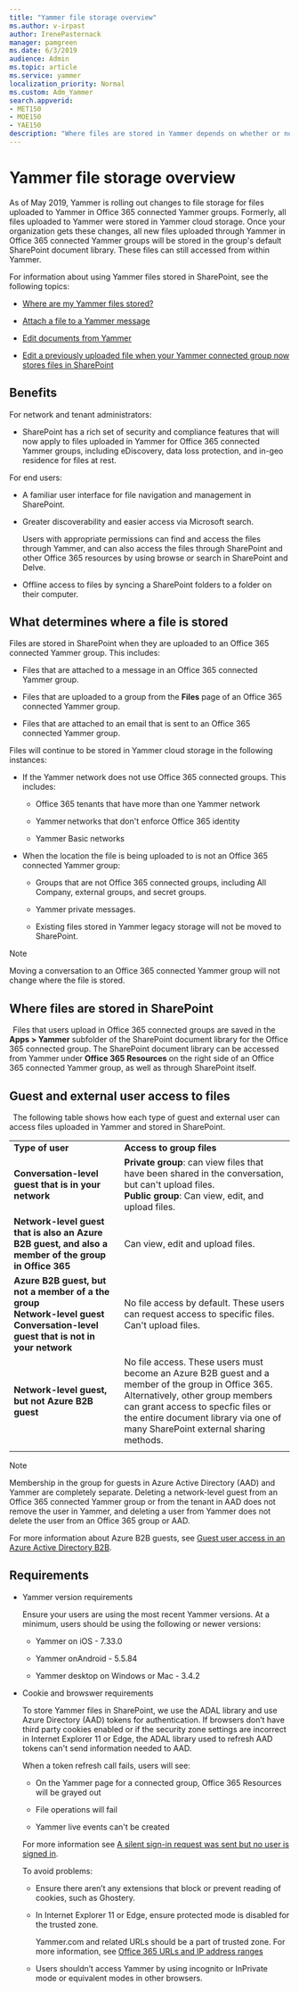 ```yaml
---
title: "Yammer file storage overview"
ms.author: v-irpast
author: IrenePasternack
manager: pamgreen
ms.date: 6/3/2019
audience: Admin
ms.topic: article
ms.service: yammer
localization_priority: Normal
ms.custom: Adm_Yammer
search.appverid:
- MET150
- MOE150
- YAE150
description: "Where files are stored in Yammer depends on whether or not the network is using Office 365 connected groups."
---
```


# Yammer file storage overview

As of May 2019, Yammer is rolling out changes to file storage for files uploaded to Yammer in Office 365 connected Yammer groups. Formerly, all files uploaded to Yammer were stored in Yammer cloud storage. Once your organization gets these changes, all new files uploaded through Yammer in Office 365 connected Yammer groups will be stored in the group's default SharePoint document library. These files can still accessed from within Yammer. 

For information about using Yammer files stored in SharePoint, see the following topics: 

- [Where are my Yammer files stored?](https://support.office.com/article/how-do-i-tell-where-my-yammer-files-are-being-stored-fadfdefa-e00d-40b6-94cb-a9ddb171a443)

- [Attach a file to a Yammer message](https://support.office.com/article/attach-a-file-or-image-to-a-yammer-message-f576d4d1-ad66-4ce4-9c43-46cf75978dbf)

- [Edit documents from Yammer](https://support.office.com/article/edit-documents-from-yammer-913dbeab-7efd-4789-8f4d-a666fe315d85)

- [Edit a previously uploaded file when your Yammer connected group now stores files in SharePoint](https://support.office.com/article/edit-a-previously-uploaded-file-when-your-yammer-connected-group-now-stores-files-in-sharepoint-4b2cfde2-871e-4f0d-9936-db5a57ef5f87)

## Benefits

For network and tenant administrators:

- SharePoint has a rich set of security and compliance features that will now apply to files uploaded in Yammer for Office 365 connected Yammer groups, including eDiscovery, data loss protection, and in-geo residence for files at rest.  

For end users: 
  
- A familiar user interface for file navigation and management in SharePoint. 
  
- Greater discoverability and easier access via Microsoft search. 

    Users with appropriate permissions can find and access the files through Yammer, and can also access the files through SharePoint and other Office 365 resources by using browse or search in SharePoint and Delve.  
     
- Offline access to files by syncing a SharePoint folders to a folder on their computer.  

## What determines where a file is stored    
 
Files are stored in SharePoint when they are uploaded to an Office 365 connected Yammer group. This includes:  
  
- Files that are attached to a message in an Office 365 connected Yammer group.  

- Files that are uploaded to a group from the **Files** page of an Office 365 connected Yammer group. 
 
- Files that are attached to an email that is sent to an Office 365 connected Yammer group.   
  
Files will continue to be stored in Yammer cloud storage in the following instances:   
 
- If the Yammer network does not use Office 365 connected groups. This includes:
 
  - Office 365 tenants that have more than one Yammer network  
  
  - Yammer networks that don't enforce Office 365 identity  

  - Yammer Basic networks  
 
- When the location the file is being uploaded to is not an Office 365 connected Yammer group: 

    - Groups that are not Office 365 connected groups, including All Company, external groups, and secret groups.   
  
    - Yammer private messages.  
  
    - Existing files stored in Yammer legacy storage will not be moved to SharePoint.  

 > [!NOTE]
 > Moving a conversation to an Office 365 connected Yammer group will not change where the file is stored. 
  
## Where files are stored in SharePoint
 
Files that users upload in Office 365 connected groups are saved in the **Apps > Yammer** subfolder of the SharePoint document library for the Office 365 connected group. The SharePoint document library can be accessed from Yammer under **Office 365 Resources** on the right side of an Office 365 connected Yammer group, as well as through SharePoint itself.   
  
## Guest and external user access to files
  
The following table shows how each type of guest and external user can access files uploaded in Yammer and stored in SharePoint.

|||
|----------|----------|
|**Type of user**|**Access to group files**|
|**Conversation-level guest that is in your network**|**Private group**: can view files that have been shared in the conversation, but can't upload files.<br>**Public group**: Can view, edit, and upload files.|
|**Network-level guest that is also an Azure B2B guest, and also a member of the group in Office 365**|Can view, edit and upload files.|
|**Azure B2B guest, but not a member of a the group<br/>Network-level guest<br/>Conversation-level guest that is not in your network**|No file access by default. These users can request access to specific files.<br/>Can't upload files.|
|**Network-level guest, but not Azure B2B guest**| No file access. These users must become an Azure B2B guest and a member of the group in Office 365. Alternatively, other group members can grant access to specfic files or the entire document library via one of many SharePoint external sharing methods.|
|||

> [!NOTE]
> Membership in the group for guests in Azure Active Directory (AAD) and Yammer are completely separate. Deleting a network-level guest from an Office 365 connected Yammer group or from the tenant in AAD does not remove the user in Yammer, and deleting a user from Yammer does not delete the user from an Office 365 group or AAD. 

For more information about Azure B2B guests, see [Guest user access in an Azure Active Directory B2B](https://docs.microsoft.com/azure/active-directory/b2b/what-is-b2b).

## Requirements

- Yammer version requirements 

    Ensure your users are using the most recent Yammer versions. At a minimum, users should be using the following or newer versions:
    
    - Yammer on iOS - 7.33.0  

    - Yammer onAndroid - 5.5.84 

    - Yammer desktop on Windows or Mac - 3.4.2

- Cookie and browswer requirements
 
    To store Yammer files in SharePoint, we use the ADAL library and use Azure Directory (AAD) tokens for authentication. If browsers don’t have third party cookies enabled or if the security zone settings are incorrect in Internet Explorer 11 or Edge, the ADAL library used to refresh AAD tokens can't send information needed to AAD. 

    When a token refresh call fails, users will see:

    - On the Yammer page for a connected group, Office 365 Resources will be grayed out

    - File operations will fail

    - Yammer live events can't be created

     For more information see [A silent sign-in request was sent but no user is signed in](https://github.com/AzureAD/azure-activedirectory-library-for-js/wiki/FAQs#q6-aadsts50058-a-silent-sign-in-request-was-sent-but-no-user-is-signed-in).

    To avoid problems:

    - Ensure there aren’t any extensions that block or prevent reading of cookies, such as Ghostery.

    - In Internet Explorer 11 or Edge, ensure protected mode is disabled for the trusted zone.

        Yammer.com and related URLs should be a part of trusted zone. For more information, see [Office 365 URLs and IP address ranges](https://support.office.com/en-gb/article/office-365-urls-and-ip-address-ranges-8548a211-3fe7-47cb-abb1-355ea5aa88a2#bkmk_yammer)

    - Users shouldn’t access Yammer by using incognito or InPrivate mode or equivalent modes in other browsers.
 